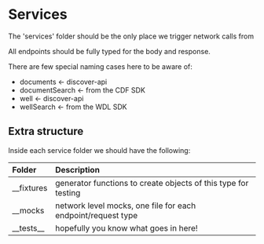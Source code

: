 # Services

The 'services' folder should be the only place we trigger network calls from

All endpoints should be fully typed for the body and response.

There are few special naming cases here to be aware of:

- documents <- discover-api
- documentSearch <- from the CDF SDK
- well <- discover-api
- wellSearch <- from the WDL SDK

## Extra structure

Inside each service folder we should have the following:

| Folder        | Description                                                    |
| :------------ | :------------------------------------------------------------- |
| \_\_fixtures  | generator functions to create objects of this type for testing |
| \_\_mocks     | network level mocks, one file for each endpoint/request type   |
| \_\_tests\_\_ | hopefully you know what goes in here!                          |
